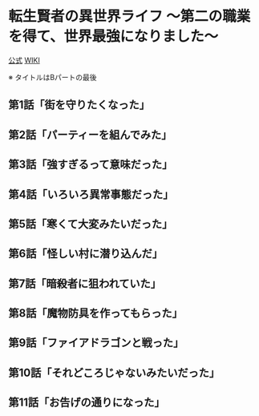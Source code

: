 # 転生賢者の異世界ライフ ～第二の職業を得て、世界最強になりました～

[公式](https://tenseikenja.com/) 
[WIKI](https://ja.wikipedia.org/wiki/%E8%BB%A2%E7%94%9F%E8%B3%A2%E8%80%85%E3%81%AE%E7%95%B0%E4%B8%96%E7%95%8C%E3%83%A9%E3%82%A4%E3%83%95_%E3%80%9C%E7%AC%AC%E4%BA%8C%E3%81%AE%E8%81%B7%E6%A5%AD%E3%82%92%E5%BE%97%E3%81%A6%E3%80%81%E4%B8%96%E7%95%8C%E6%9C%80%E5%BC%B7%E3%81%AB%E3%81%AA%E3%82%8A%E3%81%BE%E3%81%97%E3%81%9F%E3%80%9C) 

※ タイトルはBパートの最後

## 第1話「街を守りたくなった」

## 第2話「パーティーを組んでみた」

## 第3話「強すぎるって意味だった」

## 第4話「いろいろ異常事態だった」

## 第5話「寒くて大変みたいだった」

## 第6話「怪しい村に潜り込んだ」

## 第7話「暗殺者に狙われていた」

## 第8話「魔物防具を作ってもらった」

## 第9話「ファイアドラゴンと戦った」

## 第10話「それどころじゃないみたいだった」

## 第11話「お告げの通りになった」
